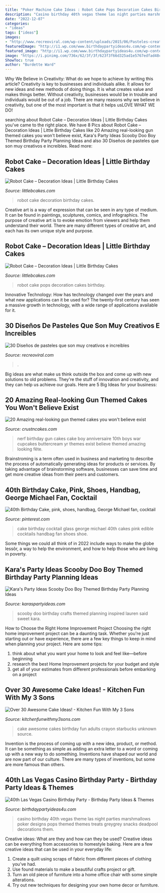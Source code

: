 ```yaml
---
title: "Poker Machine Cake Ideas : Robot Cake Pops Decoration Cakes Birthday"
description: "Casino birthday 40th vegas theme las night parties marshmallows poker designs pops themed themes treats greygrey snacks deadpool decorations them"
date: "2022-12-07"
categories:
- "ideas"
tags: ["ideas"]
images:
- "http://www.recreoviral.com/wp-content/uploads/2015/06/Pasteles-creativos-25.jpg"
featuredImage: "http://i1.wp.com/www.birthdaypartyideas4u.com/wp-content/uploads/2015/02/adult-40th-las-vegas-casino-birthday-party-ideas-decorations-poker-food-treat-pops.jpg"
featured_image: "http://i1.wp.com/www.birthdaypartyideas4u.com/wp-content/uploads/2015/02/adult-40th-las-vegas-casino-birthday-party-ideas-decorations-poker-food-treat-pops.jpg"
image: "https://i.pinimg.com/736x/62/3f/3f/623f3f66d325ad1e5767edfad48c8166--th-birthday-cakes-birthday-ideas.jpg"
ShowToc: true
author: "Burdette Ward"
---
```



Why We Believe in Creativity: What do we hope to achieve by writing this article?
Creativity is key to businesses and individuals alike. It allows for new ideas and new methods of doing things. It is what creates value and makes things better. Without creativity, businesses would be in trouble and individuals would be out of a job. There are many reasons why we believe in creativity, but one of the most important is that it helps usLOVE WHAT WE DO!

	

		
searching about Robot Cake – Decoration Ideas | Little Birthday Cakes you've came to the right place. We have 8 Pics about Robot Cake – Decoration Ideas | Little Birthday Cakes like 20 Amazing real-looking gun themed cakes you won&#039;t believe exist, Kara&#039;s Party Ideas Scooby Doo Boy Themed Birthday Party Planning Ideas and also 30 Diseños de pasteles que son muy creativos e increibles. Read more:
		
    
## Robot Cake – Decoration Ideas | Little Birthday Cakes

<img loading=lazy src="http://www.littlebcakes.com/wp-content/uploads/2014/05/Robot-Cake.jpg" onerror="this.onerror=null;this.src='https://tse4.mm.bing.net/th?id=OIP.jU9wG8JVkUCwyjYQIsvIfgHaJ6&amp;pid=15.1';" alt="Robot Cake – Decoration Ideas | Little Birthday Cakes">

_Source: littlebcakes.com_

>robot cake decoration birthday cakes. 

	

Creative art is a way of expression that can be seen in any type of medium. It can be found in paintings, sculptures, comics, and infographics. The purpose of creative art is to evoke emotion from viewers and help them understand their world. There are many different types of creative art, and each has its own unique style and purpose.

    
## Robot Cake – Decoration Ideas | Little Birthday Cakes

<img loading=lazy src="http://www.littlebcakes.com/wp-content/uploads/2014/05/Robot-Cake-Pops.jpg" onerror="this.onerror=null;this.src='https://tse3.mm.bing.net/th?id=OIP.oc2xai_huEbFVOpThF1WwAHaFi&amp;pid=15.1';" alt="Robot Cake – Decoration Ideas | Little Birthday Cakes">

_Source: littlebcakes.com_

>robot cake pops decoration cakes birthday. 

	

Innovative Technology: How has technology changed over the years and what new applications can it be used for?
The twenty-first century has seen a massive growth in technology, with a wide range of applications available for it.

    
## 30 Diseños De Pasteles Que Son Muy Creativos E Increibles

<img loading=lazy src="http://www.recreoviral.com/wp-content/uploads/2015/06/Pasteles-creativos-25.jpg" onerror="this.onerror=null;this.src='https://tse1.mm.bing.net/th?id=OIP.u9WrTgl9XHY39-jeY8A96QHaKN&amp;pid=15.1';" alt="30 Diseños de pasteles que son muy creativos e increibles">

_Source: recreoviral.com_

>. 

	

Big ideas are what make us think outside the box and come up with new solutions to old problems. They're the stuff of innovation and creativity, and they can help us achieve our goals. Here are 5 Big Ideas for your business: 

    
## 20 Amazing Real-looking Gun Themed Cakes You Won&#039;t Believe Exist

<img loading=lazy src="http://www.crustncakes.com/blog/wp-content/uploads/2017/01/4bdbbf43c8dab34dc83249a817b95ee0.jpg" onerror="this.onerror=null;this.src='https://tse1.mm.bing.net/th?id=OIP.BUKh4s3QNKxSJaBFLdelPAHaJ3&amp;pid=15.1';" alt="20 Amazing real-looking gun themed cakes you won&#039;t believe exist">

_Source: crustncakes.com_

>nerf birthday gun cakes cake boy anniversaire 10th boys war cupcakes buttercream yr themes exist believe themed amazing looking fête. 

	

Brainstroming is a term often used in business and marketing to describe the process of automatically generating ideas for products or services. By taking advantage of brainstorming software, businesses can save time and get more creative ideas from their peers and customers.

    
## 40th Birthday Cake, Pink, Shoes, Handbag, George Michael Fan, Cocktail

<img loading=lazy src="https://i.pinimg.com/736x/62/3f/3f/623f3f66d325ad1e5767edfad48c8166--th-birthday-cakes-birthday-ideas.jpg" onerror="this.onerror=null;this.src='https://tse4.mm.bing.net/th?id=OIP.JgO5-lpF3KuO4FoMuYiS3wHaJ3&amp;pid=15.1';" alt="40th Birthday Cake, pink, shoes, handbag, George Michael fan, cocktail">

_Source: pinterest.com_

>cake birthday cocktail glass george michael 40th cakes pink edible cocktails handbag fan shoes shoe. 

	

Some things we could all think of in 2022 include ways to make the globe lessôr, a way to help the environment, and how to help those who are living in poverty.

    
## Kara&#039;s Party Ideas Scooby Doo Boy Themed Birthday Party Planning Ideas

<img loading=lazy src="https://www.karaspartyideas.com/wp-content/uploads/2013/04/581612_623902300956870_1111102697_n_600x900.jpg" onerror="this.onerror=null;this.src='https://tse3.mm.bing.net/th?id=OIP.3vodLHLjMJ2lPabmSJUjtwHaLH&amp;pid=15.1';" alt="Kara&#039;s Party Ideas Scooby Doo Boy Themed Birthday Party Planning Ideas">

_Source: karaspartyideas.com_

>scooby doo birthday crafts themed planning inspired lauren said sweet kara. 

	

How to Choose the Right Home Improvement Project
Choosing the right home improvement project can be a daunting task. Whether you're just starting out or have experience, there are a few key things to keep in mind when planning your project. Here are some tips: 
1. think about what you want your home to look and feel like—before beginning
2. research the best Home Improvement projects for your budget and style
3. get all of your estimates from different professionals before embarking on a project

    
## Over 30 Awesome Cake Ideas! - Kitchen Fun With My 3 Sons

<img loading=lazy src="https://kitchenfunwithmy3sons.com/wp-content/uploads/2016/04/The-Most-Awesome-Cake-Ideas-Birthday-Party-Wedding-Baby-Shower-Anniversary-Kids-Adults-14.jpg" onerror="this.onerror=null;this.src='https://tse2.mm.bing.net/th?id=OIP.btIb6o9wmNPvsD_idHJyyAHaJ5&amp;pid=15.1';" alt="Over 30 Awesome Cake Ideas! - Kitchen Fun With My 3 Sons">

_Source: kitchenfunwithmy3sons.com_

>cake awesome cakes birthday fun adults crayon starbucks unknown source. 

	

Invention is the process of coming up with a new idea, product, or method. It can be something as simple as adding an extra letter to a word or coming up with a new way to do something. Inventions have shaped our world and are now part of our culture. There are many types of inventions, but some are more famous than others.

    
## 40th Las Vegas Casino Birthday Party - Birthday Party Ideas &amp; Themes

<img loading=lazy src="http://i1.wp.com/www.birthdaypartyideas4u.com/wp-content/uploads/2015/02/adult-40th-las-vegas-casino-birthday-party-ideas-decorations-poker-food-treat-pops.jpg" onerror="this.onerror=null;this.src='https://tse3.mm.bing.net/th?id=OIP.c-e2oLIoT0pBe7ty2GycPgHaLH&amp;pid=15.1';" alt="40th Las Vegas Casino Birthday Party - Birthday Party Ideas &amp; Themes">

_Source: birthdaypartyideas4u.com_

>casino birthday 40th vegas theme las night parties marshmallows poker designs pops themed themes treats greygrey snacks deadpool decorations them. 

	

Creative ideas: What are they and how can they be used?
Creative ideas can be everything from accessories to homestyle baking. Here are a few creative ideas that can be used in your everyday life: 
1. Create a quilt using scraps of fabric from different pieces of clothing you've had.
2. Use found materials to make a beautiful crafts project or gift.
3. Turn an old piece of furniture into a home office chair with some simple alterations.
4. Try out new techniques for designing your own home decor or furniture.


